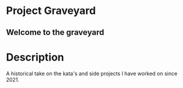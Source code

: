 
# Project Graveyard
## Welcome to the graveyard

# Description
A historical take on the kata's and side projects I have worked on since 2021.

